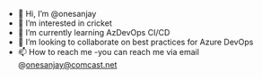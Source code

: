 - 👋 Hi, I’m @onesanjay
- 👀 I’m interested in cricket
- 🌱 I’m currently learning AzDevOps CI/CD
- 💞️ I’m looking to collaborate on best practices for Azure DevOps
- 📫 How to reach me -you can reach me via email @onesanjay@comcast.net

<!---
onesanjay/onesanjay is a ✨ special ✨ repository because its `README.md` (this file) appears on your GitHub profile.
You can click the Preview link to take a look at your changes.
--->
